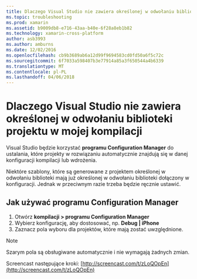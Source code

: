 ```yaml
---
title: Dlaczego Visual Studio nie zawiera określonej w odwołaniu biblioteki projektu w mojej kompilacji?
ms.topic: troubleshooting
ms.prod: xamarin
ms.assetid: b9009db8-e716-43aa-b40e-6f28a8eb1b82
ms.technology: xamarin-cross-platform
author: asb3993
ms.author: amburns
ms.date: 12/02/2016
ms.openlocfilehash: cb9b3689ab6a12d99f9694583cd0fd50a6f5c72c
ms.sourcegitcommit: 6f7033a598407b3e77914a85a3f650544a4b6339
ms.translationtype: MT
ms.contentlocale: pl-PL
ms.lasthandoff: 04/06/2018
---
```

# <a name="why-doesnt-visual-studio-include-my-referenced-library-project-in-my-build"></a>Dlaczego Visual Studio nie zawiera określonej w odwołaniu biblioteki projektu w mojej kompilacji

Visual Studio będzie korzystać **programu Configuration Manager** do ustalania, które projekty w rozwiązaniu automatycznie znajdują się w danej konfiguracji kompilacji lub wdrożenia.

Niektóre szablony, które są generowane z projektem określonej w odwołaniu biblioteki mają już określonej w odwołaniu biblioteki dołączony w konfiguracji. Jednak w przeciwnym razie trzeba będzie ręcznie ustawić.

## <a name="how-to-use-the-configuration-manager"></a>Jak używać programu Configuration Manager

1. Otwórz **kompilacji > programu Configuration Manager**
2. Wybierz konfigurację, aby dostosować, np. **Debug | iPhone**
3. Zaznacz pola wyboru dla projektów, które mają zostać uwzględnione.

> [!NOTE]
> Szarym pola są obsługiwane automatycznie i nie wymagają żadnych zmian.

Screencast następujące kroki: [http://screencast.com/t/zLoQOpEn](http://screencast.com/t/zLoQOpEn)
